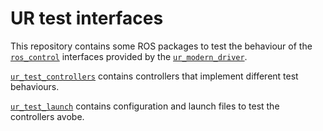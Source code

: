 # UR test interfaces

This repository contains some ROS packages to test the behaviour of the [`ros_control`](http://wiki.ros.org/ros_control) interfaces provided by the [`ur_modern_driver`](https://github.com/ThomasTimm/ur_modern_driver).

[`ur_test_controllers`](ur_test_controllers) contains controllers that implement different test behaviours.

[`ur_test_launch`](ur_test_launch) contains configuration and launch files to test the controllers avobe.
